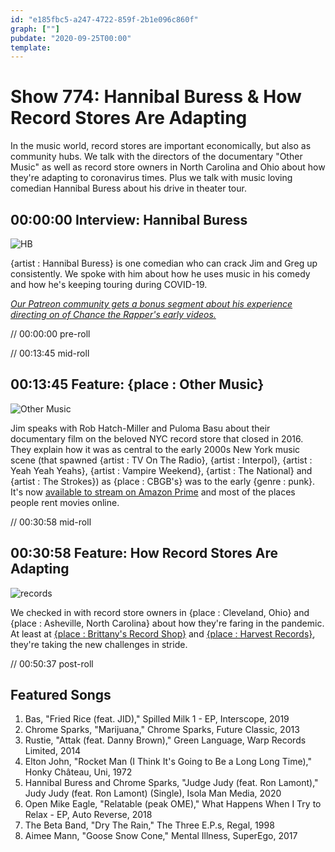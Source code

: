 ```yaml
---
id: "e185fbc5-a247-4722-859f-2b1e096c860f"
graph: [""]
pubdate: "2020-09-25T00:00"
template: 
---
```






# Show 774: Hannibal Buress & How Record Stores Are Adapting

In the music world, record stores are important economically, but also as community hubs. We talk with the directors of the documentary "Other Music" as well as record store owners in North Carolina and Ohio about how they're adapting to coronavirus times. Plus we talk with music loving comedian Hannibal Buress about his drive in theater tour.



## 00:00:00 Interview: Hannibal Buress

![HB](https://static.soundopinions.org/images/2020/hannibal.jpeg)

{artist : Hannibal Buress} is one comedian who can crack Jim and Greg up consistently. We spoke with him about how he uses music in his comedy and how he's keeping touring during COVID-19.

[*Our Patreon community gets a bonus segment about his experience directing on of Chance the Rapper's early videos.*](http://patreon.com/soundopinions)

// 00:00:00 pre-roll

// 00:13:45 mid-roll



## 00:13:45 Feature: {place : Other Music}

![Other Music](https://static.soundopinions.org/images/2020/other-music-documentary.jpeg)

Jim speaks with Rob Hatch-Miller and Puloma Basu about their documentary film on the beloved NYC record store that closed in 2016. They explain how it was as central to the early 2000s New York music scene (that spawned {artist : TV On The Radio}, {artist : Interpol}, {artist : Yeah Yeah Yeahs}, {artist : Vampire Weekend}, {artist : The National} and {artist : The Strokes}) as {place : CBGB's} was to the early {genre : punk}. It's now [available to stream on Amazon Prime](https://www.amazon.com/Other-Music-Tunde-Adebimpe/dp/B08DXGXN7P) and most of the places people rent movies online.

// 00:30:58 mid-roll



## 00:30:58 Feature: How Record Stores Are Adapting

![records](https://static.soundopinions.org/images/2020/man-taking-photo.jpeg)

We checked in with record store owners in {place : Cleveland, Ohio} and {place : Asheville, North Carolina} about how they're faring in the pandemic. At least at [{place : Brittany's Record Shop}](https://brittanysrecordshop.com/) and [{place : Harvest Records}](https://www.harvest-records.com/), they're taking the new challenges in stride.

// 00:50:37 post-roll



## Featured Songs

1. Bas, "Fried Rice (feat. JID)," Spilled Milk 1 - EP, Interscope, 2019
2. Chrome Sparks, "Marijuana," Chrome Sparks, Future Classic, 2013
3. Rustie, "Attak (feat. Danny Brown)," Green Language, Warp Records Limited, 2014
4. Elton John, "Rocket Man (I Think It's Going to Be a Long Long Time)," Honky Château, Uni, 1972
5. Hannibal Buress and Chrome Sparks, "Judge Judy (feat. Ron Lamont)," Judy Judy (feat. Ron Lamont) (Single), Isola Man Media, 2020
6. Open Mike Eagle, "Relatable (peak OME)," What Happens When I Try to Relax - EP, Auto Reverse, 2018
7. The Beta Band, "Dry The Rain," The Three E.P.s, Regal, 1998
8. Aimee Mann, "Goose Snow Cone," Mental Illness, SuperEgo, 2017